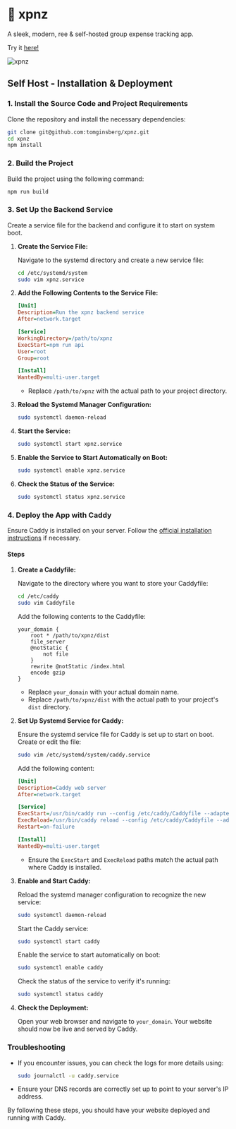 # 💸 xpnz

A sleek, modern,
ree & self-hosted group expense tracking app.

Try it [here!](https://xpnz.titanium.ddns.me/)

![xpnz](https://hackmd.io/_uploads/S1fT9H3uC.png)


## Self Host - Installation & Deployment

### 1. Install the Source Code and Project Requirements

Clone the repository and install the necessary dependencies:

```bash
git clone git@github.com:tomginsberg/xpnz.git
cd xpnz
npm install
```

### 2. Build the Project

Build the project using the following command:

```bash
npm run build
```

### 3. Set Up the Backend Service

Create a service file for the backend and configure it to start on system boot.

1. **Create the Service File:**

   Navigate to the systemd directory and create a new service file:

   ```bash
   cd /etc/systemd/system
   sudo vim xpnz.service
   ```

2. **Add the Following Contents to the Service File:**

   ```ini
   [Unit]
   Description=Run the xpnz backend service
   After=network.target

   [Service]
   WorkingDirectory=/path/to/xpnz
   ExecStart=npm run api
   User=root
   Group=root

   [Install]
   WantedBy=multi-user.target
   ```

   - Replace `/path/to/xpnz` with the actual path to your project directory.

3. **Reload the Systemd Manager Configuration:**

   ```bash
   sudo systemctl daemon-reload
   ```

4. **Start the Service:**

   ```bash
   sudo systemctl start xpnz.service
   ```

5. **Enable the Service to Start Automatically on Boot:**

   ```bash
   sudo systemctl enable xpnz.service
   ```

6. **Check the Status of the Service:**

   ```bash
   sudo systemctl status xpnz.service
   ```

### 4. Deploy the App with Caddy

Ensure Caddy is installed on your server. Follow the [official installation instructions](https://caddyserver.com/docs/install) if necessary.

#### Steps

1. **Create a Caddyfile:**

   Navigate to the directory where you want to store your Caddyfile:

   ```bash
   cd /etc/caddy
   sudo vim Caddyfile
   ```

   Add the following contents to the Caddyfile:

   ```text
   your_domain {
       root * /path/to/xpnz/dist
       file_server
       @notStatic {
           not file
       }
       rewrite @notStatic /index.html
       encode gzip
   }
   ```

   - Replace `your_domain` with your actual domain name.
   - Replace `/path/to/xpnz/dist` with the actual path to your project's `dist` directory.

2. **Set Up Systemd Service for Caddy:**

   Ensure the systemd service file for Caddy is set up to start on boot. Create or edit the file:

   ```bash
   sudo vim /etc/systemd/system/caddy.service
   ```

   Add the following content:

   ```ini
   [Unit]
   Description=Caddy web server
   After=network.target

   [Service]
   ExecStart=/usr/bin/caddy run --config /etc/caddy/Caddyfile --adapter caddyfile
   ExecReload=/usr/bin/caddy reload --config /etc/caddy/Caddyfile --adapter caddyfile
   Restart=on-failure

   [Install]
   WantedBy=multi-user.target
   ```

   - Ensure the `ExecStart` and `ExecReload` paths match the actual path where Caddy is installed.

3. **Enable and Start Caddy:**

   Reload the systemd manager configuration to recognize the new service:

   ```bash
   sudo systemctl daemon-reload
   ```

   Start the Caddy service:

   ```bash
   sudo systemctl start caddy
   ```

   Enable the service to start automatically on boot:

   ```bash
   sudo systemctl enable caddy
   ```

   Check the status of the service to verify it's running:

   ```bash
   sudo systemctl status caddy
   ```

4. **Check the Deployment:**

   Open your web browser and navigate to `your_domain`. Your website should now be live and served by Caddy.

### Troubleshooting

- If you encounter issues, you can check the logs for more details using:

  ```bash
  sudo journalctl -u caddy.service
  ```

- Ensure your DNS records are correctly set up to point to your server's IP address.

By following these steps, you should have your website deployed and running with Caddy.
